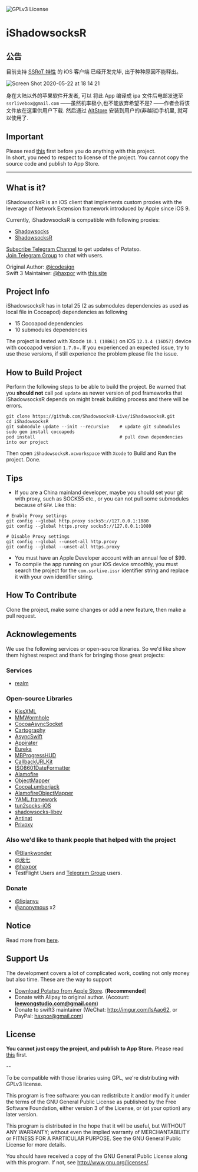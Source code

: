 <!-- 
[![donate button](https://img.shields.io/badge/$-donate-ff69b4.svg?maxAge=2592000&amp;style=flat)](https://github.com/haxpor/donate)
-->

![GPLv3 License](https://img.shields.io/badge/License-GPLv3-blue.svg)

# iShadowsocksR 

## 公告

目前支持 [SSRoT 特性](https://github.com/ShadowsocksR-Live/shadowsocksr-native/wiki) 的 iOS 客户端 已经开发完毕, 出于种种原因不能释出。

![Screen Shot 2020-05-22 at 18 14 21](https://user-images.githubusercontent.com/30760636/82657737-70b22680-9c58-11ea-804b-65bff0a60ff5.png)

身在大陆以外的苹果软件开发者, 可以 将此 App 编译成 ipa 文件后电邮发送至 `ssrlivebox@gmail.com` ——虽然机率极小,也不能放弃希望不是? ——作者会将该文件放在这里供用户下载. 然后通过 [AltStore](https://altstore.io/) 安装到用户的(非越狱)手机里, 就可以使用了.


## Important

Please read [this](https://github.com/ShadowsocksR-Live/iShadowsocksR/blob/master/ADHERE_LICENSE.md) first before you do anything with this project.  
In short, you need to respect to license of the project. You cannot copy the source code and publish to App Store.

---

## What is it?

iShadowsocksR is an iOS client that implements custom proxies with the leverage of Network Extension framework introduced by Apple since iOS 9.

Currently, iShadowsocksR is compatible with following proxies:

- [Shadowsocks](https://shadowsocks.org)
- [ShadowsocksR](https://github.com/breakwa11/shadowsocks-rss)

[Subscribe Telegram Channel](https://telegram.me/potatso) to get updates of Potatso.  
[Join Telegram Group](https://telegram.me/joinchat/BT0c4z49OGNZXwl9VsO0uQ) to chat with users.

Original Author: [@icodesign](https://twitter.com/icodesign_me)  
Swift 3 Maintainer: [@haxpor](https://twitter.com/haxpor) with [this site](https://github.com/haxpor/Potatso)

## Project Info

iShadowsocksR has in total 25 (2 as submodules dependencies as used as local file in Cocoapod) dependencies as following

* 15 Cocoapod dependencies
* 10 submodules dependencies

The project is tested with Xcode `10.1 (10B61)` on iOS `12.1.4 (16D57)` device with cocoapod version `1.7.0`+.
If you experienced an expected issue, try to use those versions, if still experience the problem please file the issue.

## How to Build Project

Perform the following steps to be able to build the project.
Be warned that you **should not** call `pod update` as newer version of pod frameworks that iShadowsocksR depends on might break building process and there will be errors.

```
git clone https://github.com/ShadowsocksR-Live/iShadowsocksR.git
cd iShadowsocksR
git submodule update --init --recursive    # update git submodules
sudo gem install cocoapods
pod install                                # pull down dependencies into our project
```
Then open `iShadowsocksR.xcworkspace` with `Xcode` to Build and Run the project. Done.

## Tips

- If you are a China mainland developer, maybe you should set your git with proxy, such as SOCKS5 etc., or you can not pull some submodules because of `GFW`. Like this:
```
# Enable Proxy settings
git config --global http.proxy socks5://127.0.0.1:1080
git config --global https.proxy socks5://127.0.0.1:1080

# Disable Proxy settings
git config --global --unset-all http.proxy
git config --global --unset-all https.proxy
```
- You must have an Apple Developer account with an annual fee of $99.
- To compile the app running on your iOS device smoothly, you must search the project for the `com.ssrlive.issr` identifier string and replace it with your own identifier string.


## How To Contribute

Clone the project, make some changes or add a new feature, then make a pull request.

## Acknowlegements

We use the following services or open-source libraries. So we'd like show them highest respect and thank for bringing those great projects:

### Services

- [realm](https://realm.io/)

### Open-source Libraries

- [KissXML](https://github.com/robbiehanson/KissXML)
- [MMWormhole](https://github.com/mutualmobile/MMWormhole)
- [CocoaAsyncSocket](https://github.com/robbiehanson/CocoaAsyncSocket)
- [Cartography](https://github.com/robb/Cartography)
- [AsyncSwift](https://github.com/duemunk/Async)
- [Appirater](https://github.com/arashpayan/appirater)
- [Eureka](https://github.com/xmartlabs/Eureka)
- [MBProgressHUD](https://github.com/matej/MBProgressHUD)
- [CallbackURLKit](https://github.com/phimage/CallbackURLKit)
- [ISO8601DateFormatter](https://github.com/boredzo/iso-8601-date-formatter)
- [Alamofire](https://github.com/Alamofire/Alamofire)
- [ObjectMapper](https://github.com/Hearst-DD/ObjectMapper)
- [CocoaLumberjack](https://github.com/CocoaLumberjack/CocoaLumberjack)
- [AlamofireObjectMapper](https://github.com/tristanhimmelman/AlamofireObjectMapper)
- [YAML.framework](https://github.com/mirek/YAML.framework)
- [tun2socks-iOS](https://github.com/shadowsocks/tun2socks-iOS)
- [shadowsocks-libev](https://github.com/shadowsocks/shadowsocks-libev)
- [Antinat](http://antinat.sourceforge.net/)
- [Privoxy](https://www.privoxy.org/)

### Also we'd like to thank people that helped with the project

- [@Blankwonder](https://twitter.com/Blankwonder)
- [@龙七](#)
- [@haxpor](https://twitter.com/haxpor)
- TestFlight Users and [Telegram Group](https://telegram.me/joinchat/BT0c4z49OGNZXwl9VsO0uQ) users.

### Donate
- [@liqianyu](https://twitter.com/liqianyu)
- [@anonymous](#) x2

## Notice

Read more from [here](https://github.com/ShadowsocksR-Live/iShadowsocksR/blob/master/ADHERE_LICENSE.md).

## Support Us

The development covers a lot of complicated work, costing not only money but also time.
These are the way to support

- [Download Potatso from Apple Store](https://itunes.apple.com/app/apple-store/id1070901416?pt=2305194&ct=potatso.github&mt=8). (**Recommended**) 
- Donate with Alipay to original author. (Account: **leewongstudio.com@gmail.com**)
- Donate to swift3 maintainer (WeChat: http://imgur.com/lsAao62, or PayPal: haxpor@gmail.com)

## License

**You cannot just copy the project, and publish to App Store.**  Please read [this](https://github.com/ShadowsocksR-Live/iShadowsocksR/blob/master/ADHERE_LICENSE.md) first.

--

To be compatible with those libraries using GPL, we're distributing with GPLv3 license.

This program is free software: you can redistribute it and/or modify it under the terms of the GNU General Public License as published by the Free Software Foundation, either version 3 of the License, or (at your option) any later version.

This program is distributed in the hope that it will be useful, but WITHOUT ANY WARRANTY; without even the implied warranty of MERCHANTABILITY or FITNESS FOR A PARTICULAR PURPOSE. See the GNU General Public License for more details.

You should have received a copy of the GNU General Public License along with this program. If not, see http://www.gnu.org/licenses/.

